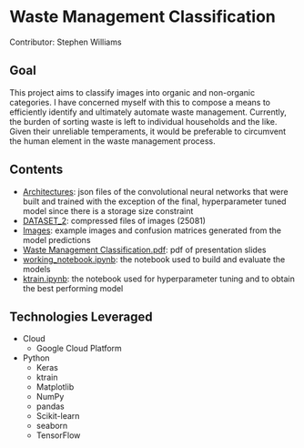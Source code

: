 # Waste Management Classification

Contributor: Stephen Williams

## Goal 
This project aims to classify images into organic and non-organic categories.  I have concerned myself with this to compose a means to efficiently identify and ultimately automate waste management.  Currently, the burden of sorting waste is left to individual households and the like.  Given their unreliable temperaments, it would be preferable to circumvent the human element in the waste management process.

## Contents 
  * [Architectures](https://github.com/smw150430/Waste-Management-Classification/tree/master/Architectures): json files of the convolutional neural networks that were built and trained with the exception of the final, hyperparameter tuned model since there is a storage size constraint 
  * [DATASET_2](https://github.com/smw150430/Waste-Management-Classification/tree/master/DATASET_2): compressed files of images (25081)  
  * [Images](https://github.com/smw150430/Waste-Management-Classification/tree/master/Images): example images and confusion matrices generated from the model predictions  
  * [Waste Management Classification.pdf](https://github.com/smw150430/Waste-Management-Classification/blob/master/Waste%20Management%20Classification.pdf): pdf of presentation slides
  * [working_notebook.ipynb](https://github.com/smw150430/Waste-Management-Classification/blob/master/working_notebook.ipynb): the notebook used to build and evaluate the models  
  * [ktrain.ipynb](https://github.com/smw150430/Waste-Management-Classification/blob/master/ktrain.ipynb): the notebook used for hyperparameter tuning and to obtain the best performing model

## Technologies Leveraged  
  * Cloud  
    * Google Cloud Platform 
  * Python  
    * Keras  
    * ktrain
    * Matplotlib  
    * NumPy  
    * pandas  
    * Scikit-learn  
    * seaborn  
    * TensorFlow  
